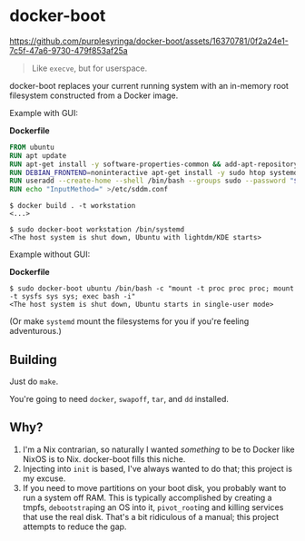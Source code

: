 # docker-boot

https://github.com/purplesyringa/docker-boot/assets/16370781/0f2a24e1-7c5f-47a6-9730-479f853af25a

> Like `execve`, but for userspace.

docker-boot replaces your current running system with an in-memory root filesystem constructed from a Docker image.

Example with GUI:

**Dockerfile**

```dockerfile
FROM ubuntu
RUN apt update
RUN apt-get install -y software-properties-common && add-apt-repository ppa:mozillateam/ppa
RUN DEBIAN_FRONTEND=noninteractive apt-get install -y sudo htop systemd sddm kde-plasma-desktop firefox-esr
RUN useradd --create-home --shell /bin/bash --groups sudo --password "$(perl -e "print crypt('cutie', 'sa');")" --user-group purplesyringa
RUN echo "InputMethod=" >/etc/sddm.conf
```

```shell
$ docker build . -t workstation
<...>

$ sudo docker-boot workstation /bin/systemd
<The host system is shut down, Ubuntu with lightdm/KDE starts>
```

Example without GUI:

**Dockerfile**

```shell
$ sudo docker-boot ubuntu /bin/bash -c "mount -t proc proc proc; mount -t sysfs sys sys; exec bash -i"
<The host system is shut down, Ubuntu starts in single-user mode>
```

(Or make `systemd` mount the filesystems for you if you're feeling adventurous.)


## Building

Just do `make`.

You're going to need `docker`, `swapoff`, `tar`, and `dd` installed.


## Why?

1. I'm a Nix contrarian, so naturally I wanted *something* to be to Docker like NixOS is to Nix. docker-boot fills this niche.
2. Injecting into `init` is based, I've always wanted to do that; this project is my excuse.
3. If you need to move partitions on your boot disk, you probably want to run a system off RAM. This is typically accomplished by creating a tmpfs, `debootstrap`ing an OS into it, `pivot_root`ing and killing services that use the real disk. That's a bit ridiculous of a manual; this project attempts to reduce the gap.
